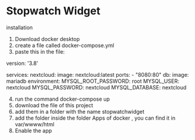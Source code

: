 <!--
SPDX-FileCopyrightText: carlos <idrisscarlosid1@gmail.com>
SPDX-License-Identifier: CC0-1.0
-->

# Stopwatch Widget
installation
1. Download docker desktop
2. create a file called docker-compose.yml
3. paste this in the file:

version: '3.8'

services:
  nextcloud:
    image: nextcloud:latest
    ports:
      - "8080:80"
  db:
    image: mariadb
    environment:
      MYSQL_ROOT_PASSWORD: root
      MYSQL_USER: nextcloud
      MYSQL_PASSWORD: nextcloud
      MYSQL_DATABASE: nextcloud

4. run the command docker-compose up
5. download the file of this project
6. add them in a folder with the name stopwatchwidget
7. add the folder inside the folder Apps of docker  , you can find it in var/wwww/html
8. Enable the app
